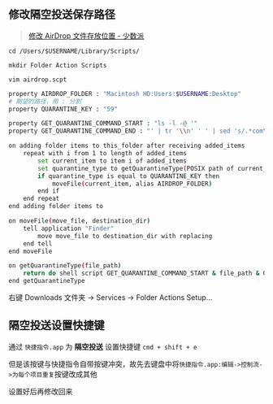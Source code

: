 ## 修改隔空投送保存路径

> [修改 AirDrop 文件存放位置 - 少数派](https://sspai.com/post/59682)

```
cd /Users/$USERNAME/Library/Scripts/
```

```
mkdir Folder Action Scripts
```

```
vim airdrop.scpt
```

```bash
property AIRDROP_FOLDER : "Macintosh HD:Users:$USERNAME:Desktop"
# 期望的路径，用 : 分割
property QUARANTINE_KEY : "59"

property GET_QUARANTINE_COMMAND_START : "ls -l -@ '"
property GET_QUARANTINE_COMMAND_END : "' | tr '\\n' ' ' | sed 's/.*com\\.apple\\.quarantine\\s*\\(\\d*\\)/ \\1/' | awk '{$1=$1};1'"

on adding folder items to this_folder after receiving added_items
    repeat with i from 1 to length of added_items
        set current_item to item i of added_items
        set quarantine_type to getQuarantineType(POSIX path of current_item)
        if quarantine_type is equal to QUARANTINE_KEY then
            moveFile(current_item, alias AIRDROP_FOLDER)
        end if
    end repeat
end adding folder items to

on moveFile(move_file, destination_dir)
    tell application "Finder"
        move move_file to destination_dir with replacing
    end tell
end moveFile

on getQuarantineType(file_path)
    return do shell script GET_QUARANTINE_COMMAND_START & file_path & GET_QUARANTINE_COMMAND_END
end getQuarantineType
```

右键 Downloads 文件夹 → Services → Folder Actions Setup...

## 隔空投送设置快捷键

通过 `快捷指令.app` 为 **隔空投送** 设置快捷键 `cmd + shift + e`

但是该按键与快捷指令自带按键冲突，故先去键盘中将`快捷指令.app:编辑->控制流->为每个项目重复`按键改成其他

设置好后再修改回来


